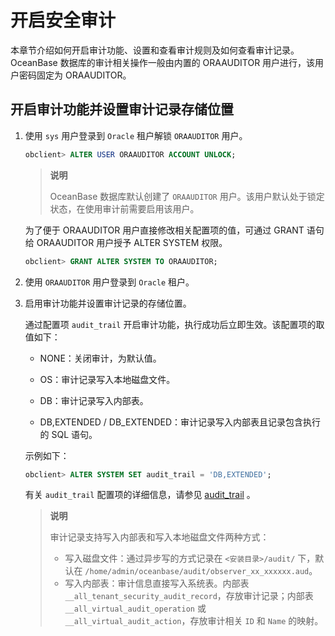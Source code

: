 # 开启安全审计

本章节介绍如何开启审计功能、设置和查看审计规则及如何查看审计记录。OceanBase 数据库的审计相关操作一般由内置的 ORAAUDITOR 用户进行，该用户密码固定为 ORAAUDITOR。

## 开启审计功能并设置审计记录存储位置

1. 使用 `sys` 用户登录到 `Oracle` 租户解锁 `ORAAUDITOR` 用户。

   ```sql
   obclient> ALTER USER ORAAUDITOR ACCOUNT UNLOCK;
   ```

      > **说明**
      >
      > OceanBase 数据库默认创建了 `ORAAUDITOR` 用户。该用户默认处于锁定状态，在使用审计前需要启用该用户。

   为了便于 ORAAUDITOR 用户直接修改相关配置项的值，可通过 GRANT 语句给 ORAAUDITOR 用户授予 ALTER SYSTEM 权限。

   ```sql
   obclient> GRANT ALTER SYSTEM TO ORAAUDITOR;
   ```

2. 使用 `ORAAUDITOR` 用户登录到 `Oracle` 租户。

3. 启用审计功能并设置审计记录的存储位置。

   通过配置项 `audit_trail` 开启审计功能，执行成功后立即生效。该配置项的取值如下：
   * NONE：关闭审计，为默认值。

   * OS：审计记录写入本地磁盘文件。

   * DB：审计记录写入内部表。

   * DB,EXTENDED / DB_EXTENDED：审计记录写入内部表且记录包含执行的 SQL 语句。

   示例如下：

   ```sql
   obclient> ALTER SYSTEM SET audit_trail = 'DB,EXTENDED';
   ```

   有关 `audit_trail` 配置项的详细信息，请参见 [audit_trail](../../../7.reference/14.system-reference/1.system-configuration-items/4.tenant-level-configuration-items-1/2.audit_trail-1-2-3.md) 。

      > **说明**
      >
      > 审计记录支持写入内部表和写入本地磁盘文件两种方式：
      >
      > * 写入磁盘文件：通过异步写的方式记录在 `<安装目录>/audit/` 下，默认在 `/home/admin/oceanbase/audit/observer_xx_xxxxxx.aud`。
      > * 写入内部表：审计信息直接写入系统表。内部表 `__all_tenant_security_audit_record`，存放审计记录；内部表 `__all_virtual_audit_operation` 或 `__all_virtual_audit_action`，存放审计相关 `ID` 和 `Name` 的映射。
